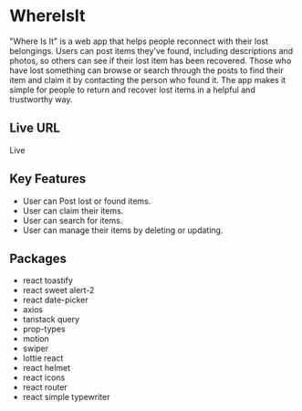# WhereIsIt
"Where Is It" is a web app that helps people reconnect with their lost belongings. Users can post items they’ve found, including descriptions and photos, so others can see if their lost item has been recovered. Those who have lost something can browse or search through the posts to find their item and claim it by contacting the person who found it. The app makes it simple for people to return and recover lost items in a helpful and trustworthy way.

## Live URL
<a>Live</a>

## Key Features
- User can Post lost or found items.
- User can claim their items.
- User can search for items.
- User can manage their items by deleting or updating.

## Packages
- react toastify
- react sweet alert-2
- react date-picker
- axios
- tanstack query
- prop-types
- motion
- swiper
- lottie react
- react helmet
- react icons
- react router
- react simple typewriter

